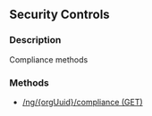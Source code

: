 ## Security Controls
### Description
Compliance methods
### Methods
- [ /ng/{orgUuid}/compliance (GET) ]( ./25a3cb109e81512ca284859c42741b9e.md)
